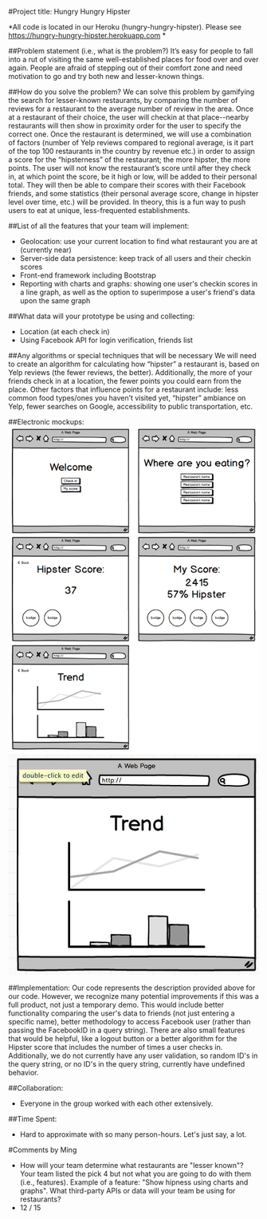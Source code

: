 #Project title: Hungry Hungry Hipster

*All code is located in our Heroku (hungry-hungry-hipster). Please see https://hungry-hungry-hipster.herokuapp.com *

##Problem statement (i.e., what is the problem?)
It’s easy for people to fall into a rut of visiting the same well-established
places for food over and over again. People are afraid of stepping out of their
comfort zone and need motivation to go and try both new and lesser-known 
things.

##How do you solve the problem?
We can solve this problem by gamifying the search for lesser-known restaurants,
by comparing the number of reviews for a restaurant to the average number of
review in the area. Once at a restaurant of their choice, the user will checkin
at that place--nearby restaurants will then show in proximity order for the
user to specify the correct one. Once the restaurant is determined, we will use
a combination of factors (number of Yelp reviews compared to regional average,
is it part of the top 100 restaurants in the country by revenue etc.) in
order to assign a score for the “hipsterness” of the restaurant; the more 
hipster, the more points. The user will not know the restaurant’s score until
after they check in, at which point the score, be it high or low, will be added
to their personal total. They will then be able to compare their scores with 
their Facebook friends, and some statistics (their personal average score, 
change in hipster level over time, etc.) will be provided. In theory, this is a
fun way to push users to eat at unique, less-frequented establishments.

##List of all the features that your team will implement:
* Geolocation: use your current location to find what restaurant you are at (currently near)
* Server-side data persistence: keep track of all users and their checkin scores 
* Front-end framework including Bootstrap
* Reporting with charts and graphs: showing one user's checkin scores in a line graph, as well as the option to superimpose a user's friend's data upon the same graph

##What data will your prototype be using and collecting:
* Location (at each check in)
* Using Facebook API for login verification, friends list

##Any algorithms or special techniques that will be necessary
We will need to create an algorithm for calculating how “hipster” a restaurant
is, based on Yelp reviews (the fewer reviews, the better). Additionally, the 
more of your friends check in at a location, the fewer points you could earn 
from the place. Other factors that influence points for a restaurant include:
less common food types/ones you haven’t visited yet, “hipster” ambiance on
Yelp, fewer searches on Google, accessibility to public transportation, etc.

##Electronic mockups:
![Mockup1](/images/mockup1.png)
![Mockup2](/images/mockup2.jpg)

##Implementation:
Our code represents the description provided above for our code. However, we recognize many potential improvements if this was a full product, not just a temporary demo. This would include better functionality comparing the user's data to friends (not just entering a specific name), better methodology to access Facebook user (rather than passing the FacebookID in a query string). There are also small features that would be helpful, like a logout button or a better algorithm for the Hipster score that includes the number of times a user checks in. Additionally, we do not currently have any user validation, so random ID's in the query string, or no ID's in the query string, currently have undefined behavior.

##Collaboration:
* Everyone in the group worked with each other extensively.

##Time Spent:
* Hard to approximate with so many person-hours. Let's just say, a lot.

#Comments by Ming
* How will your team determine what restaurants are "lesser known"?  Your team listed the pick 4 but not what you are going to do with them (i.e., features).  Example of a feature: "Show hipness using charts and graphs".  What third-party APIs or data will your team be using for restaurants?
* 12 / 15
